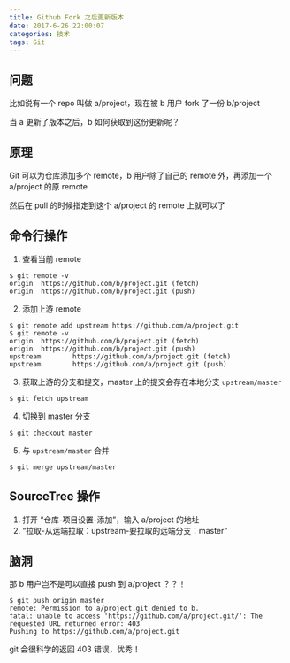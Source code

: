 ```yaml
---
title: Github Fork 之后更新版本
date: 2017-6-26 22:00:07
categories: 技术
tags: Git
---
```

## 问题
比如说有一个 repo 叫做 a/project，现在被 b 用户 fork 了一份 b/project

当 a 更新了版本之后，b 如何获取到这份更新呢？

## 原理
Git 可以为仓库添加多个 remote，b 用户除了自己的 remote 外，再添加一个 a/project 的原 remote

然后在 pull 的时候指定到这个 a/project 的 remote 上就可以了

## 命令行操作
1. 查看当前 remote
```
$ git remote -v
origin  https://github.com/b/project.git (fetch)
origin  https://github.com/b/project.git (push)
```

2. 添加上游 remote
```
$ git remote add upstream https://github.com/a/project.git
$ git remote -v
origin  https://github.com/b/project.git (fetch)
origin  https://github.com/b/project.git (push)
upstream        https://github.com/a/project.git (fetch)
upstream        https://github.com/a/project.git (push)
```

3. 获取上游的分支和提交，master 上的提交会存在本地分支 `upstream/master`
```
$ git fetch upstream
```

4. 切换到 master 分支
```
$ git checkout master
```

5. 与 `upstream/master` 合并
```
$ git merge upstream/master
```

## SourceTree 操作
1. 打开 “仓库-项目设置-添加”，输入 a/project 的地址
2. “拉取-从远端拉取：upstream-要拉取的远端分支：master”

## 脑洞
那 b 用户岂不是可以直接 push 到 a/project ？？！
```
$ git push origin master
remote: Permission to a/project.git denied to b.
fatal: unable to access 'https://github.com/a/project.git/': The requested URL returned error: 403
Pushing to https://github.com/a/project.git
```
git 会很科学的返回 403 错误，优秀！
